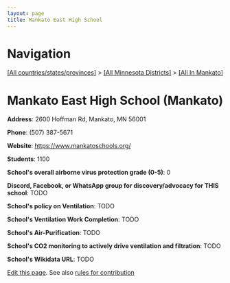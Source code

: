 ```yaml
---
layout: page
title: Mankato East High School
---
```

# Navigation

[[All countries/states/provinces]](../../..) > [[All Minnesota Districts]](../..) > [[All In Mankato]](..)

# Mankato East High School (Mankato)

**Address**: 2600 Hoffman Rd, Mankato, MN 56001

**Phone**: (507) 387-5671

**Website**: <https://www.mankatoschools.org/>

**Students**: 1100

**School's overall airborne virus protection grade (0-5)**: 0

**Discord, Facebook, or WhatsApp group for discovery/advocacy for THIS school**: TODO

**School's policy on Ventilation**: TODO

**School's Ventilation Work Completion**: TODO

**School's Air-Purification**: TODO

**School's CO2 monitoring to actively drive ventilation and filtration**: TODO

**School's Wikidata URL**: TODO


[Edit this page](https://github.com/ventilate-schools/MN/edit/main/./Mankato/Mankato_East_High_School.md). See also [rules for contribution](../../../contribution-rules/)